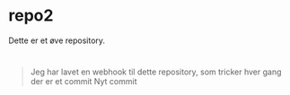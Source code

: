 # repo2
Dette er et øve repository.
#
>Jeg har lavet en webhook til dette repository, som tricker hver gang der er et commit
>Nyt commit
